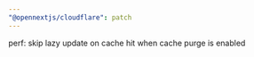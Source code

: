 ```yaml
---
"@opennextjs/cloudflare": patch
---
```


perf: skip lazy update on cache hit when cache purge is enabled
